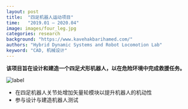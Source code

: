 ```yaml
---
layout: post
title:  "四足机器人运动项目"
time:   "2019.01 – 2020.04"
image: images/four_leg.jpg
categories: research
background: "https://www.kavehakbarihamed.com/"
authors: "Hybrid Dynamic Systems and Robot Locomotion Lab"
keyword: "CAD, 机械设计"
---
```

**该项目旨在设计和建造一个四足犬形机器人，以在危险环境中完成救援任务。**

![label](https://img.shields.io/badge/-System-blue)
- 在四足机器人关节处增加矢量轮模块以提升机器人的机动性
- 参与设计与建造机器人测试

